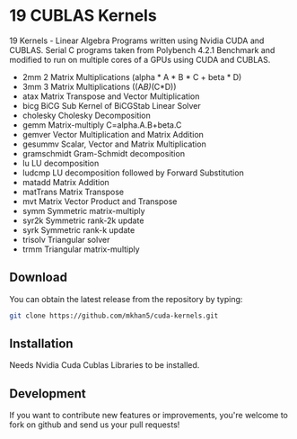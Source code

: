 19 CUBLAS Kernels
=======

19 Kernels - Linear Algebra Programs written using Nvidia CUDA and CUBLAS.
Serial C programs taken from Polybench 4.2.1 Benchmark and modified to run on multiple cores of a GPUs using CUDA and CUBLAS.

* 2mm		2 Matrix Multiplications (alpha * A * B * C + beta * D)
* 3mm		3 Matrix Multiplications ((A*B)*(C*D))
* atax		Matrix Transpose and Vector Multiplication
* bicg		BiCG Sub Kernel of BiCGStab Linear Solver
* cholesky	Cholesky Decomposition
* gemm		Matrix-multiply C=alpha.A.B+beta.C
* gemver		Vector Multiplication and Matrix Addition
* gesummv		Scalar, Vector and Matrix Multiplication
* gramschmidt	Gram-Schmidt decomposition
* lu		LU decomposition
* ludcmp		LU decomposition followed by Forward Substitution
* matadd	Matrix Addition
* matTrans	Matrix Transpose
* mvt		Matrix Vector Product and Transpose
* symm		Symmetric matrix-multiply
* syr2k		Symmetric rank-2k update
* syrk		Symmetric rank-k update
* trisolv		Triangular solver
* trmm		Triangular matrix-multiply


Download
--------

You can obtain the latest release from the repository by typing:

```bash
git clone https://github.com/mkhan5/cuda-kernels.git
```

Installation
------------

Needs Nvidia Cuda Cublas Libraries to be installed.

Development
-----------

If you want to contribute new features or improvements, you're welcome to fork on github and send us your pull requests!
